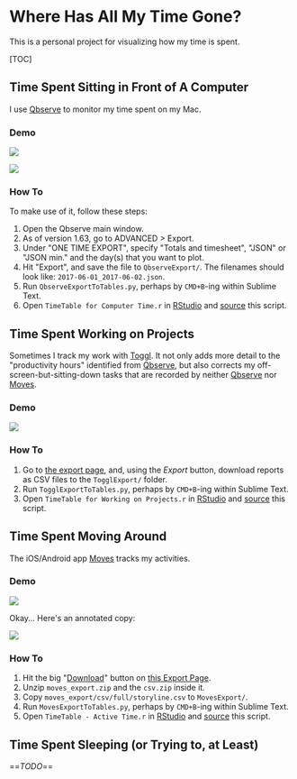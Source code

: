 # Where Has All My Time Gone?

This is a personal project for visualizing how my time is spent. 

[TOC]

## Time Spent Sitting in Front of A Computer

I use [Qbserve][] to monitor my time spent on my Mac. 

### Demo

![](https://ww4.sinaimg.cn/large/006tNc79ly1fh7xxvq3nqj31jo17aq95.jpg)

![](https://ww3.sinaimg.cn/large/006tNc79ly1fh7xyriyxnj31je172tkx.jpg)

### How To

To make use of it, follow these steps:

1. Open the Qbserve main window.
2. As of version 1.63, go to ADVANCED > Export.
3. Under "ONE TIME EXPORT", specify "Totals and timesheet", "JSON" or "JSON min." and the day(s) that you want to plot. 
4. Hit "Export", and save the file to `QbserveExport/`. The filenames should look like: `2017-06-01_2017-06-02.json`.
5. Run `QbserveExportToTables.py`, perhaps by `CMD+B`-ing within Sublime Text.
6. Open `TimeTable for Computer Time.r` in [RStudio][] and [source](http://www.dummies.com/programming/r/how-to-source-a-script-in-r/) this script.

[Qbserve]: https://qotoqot.com/qbserve/

## Time Spent Working on Projects

Sometimes I track my work with [Toggl](https://toggl.com/). It not only adds more detail to the "productivity hours" identified from [Qbserve][], but also corrects my off-screen-but-sitting-down tasks that are recorded by neither [Qbserve][] nor [Moves][].

### Demo

![](https://ww1.sinaimg.cn/large/006tNc79ly1fh80p014m4j30zk0paq7s.jpg)

### How To

1. Go to [the export page](https://toggl.com/app/reports/detailed/), and, using the _Export_ button, download reports as CSV files to the `TogglExport/` folder.
2. Run `TogglExportToTables.py`, perhaps by `CMD+B`-ing within Sublime Text.
3. Open `TimeTable for Working on Projects.r` in [RStudio][] and [source](http://www.dummies.com/programming/r/how-to-source-a-script-in-r/) this script.

## Time Spent Moving Around

The iOS/Android app [Moves][] tracks my activities. 

[Moves]: https://moves-app.com/

### Demo
![](https://ws2.sinaimg.cn/large/006tKfTcly1fh4t8mq4pdj31kw188x6p.jpg)

Okay... Here's an annotated copy:

![](https://ws1.sinaimg.cn/large/006tKfTcly1fh4t8hk9vhj31kw18a1l2.jpg)


### How To

1. Hit the big "[Download](https://accounts.moves-app.com/export/download)" button on [this Export Page](https://accounts.moves-app.com/export).
2. Unzip `moves_export.zip` and the `csv.zip` inside it.
3. Copy `moves_export/csv/full/storyline.csv` to `MovesExport/`.
4. Run `MovesExportToTables.py`, perhaps by `CMD+B`-ing within Sublime Text.
5. Open `TimeTable - Active Time.r` in [RStudio][] and [source](http://www.dummies.com/programming/r/how-to-source-a-script-in-r/) this script.

## Time Spent Sleeping (or Trying to, at Least)

==*TODO*==





[RStudio]: https://www.rstudio.com/